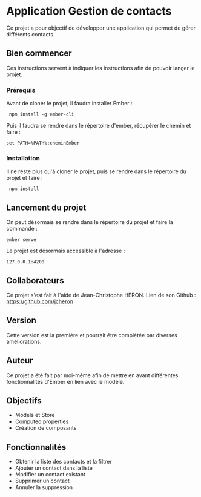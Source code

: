 # Application Gestion de contacts

Ce projet a pour objectif de développer une application qui permet de gérer différents contacts.
## Bien commencer

Ces instructions servent à indiquer les instructions afin de pouvoir lançer le projet.
### Prérequis

Avant de cloner le projet, il faudra installer Ember : 
```
 npm install -g ember-cli
```

Puis il faudra se rendre dans le répertoire d'ember, récupérer le chemin et faire :

```
set PATH=%PATH%;cheminEmber
```

### Installation

Il ne reste plus qu'à cloner le projet, puis se rendre dans le répertoire du projet et faire :

```
 npm install
```

## Lancement du projet

On peut désormais se rendre dans le répertoire du projet et faire la commande : 

```
ember serve
```

Le projet est désormais accessible à l'adresse : 

```
127.0.0.1:4200
```

## Collaborateurs

Ce projet s'est fait à l'aide de Jean-Christophe HERON.
Lien de son Github : 
https://github.com/jcheron

## Version

Cette version est la première et pourrait être complétée par diverses améliorations.

## Auteur

Ce projet a été fait par moi-même afin de mettre en avant différentes fonctionnalités d'Ember en lien avec le modèle.

## Objectifs

* Models et Store
* Computed properties
* Création de composants

## Fonctionnalités

* Obtenir la liste des contacts et la filtrer
* Ajouter un contact dans la liste
* Modifier un contact existant
* Supprimer un contact
* Annuler la suppression

